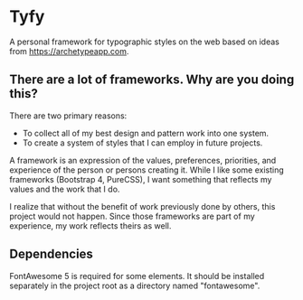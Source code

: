 # Tyfy
A personal framework for typographic styles on the web based on ideas from https://archetypeapp.com.

## There are a lot of frameworks. Why are you doing this?

There are two primary reasons:

* To collect all of my best design and pattern work into one system.
* To create a system of styles that I can employ in future projects.

A framework is an expression of the values, preferences, priorities, and experience of the person or persons creating it. While I like some existing frameworks (Bootstrap 4, PureCSS), I want something that reflects my values and the work that I do.

I realize that without the benefit of work previously done by others, this project would not happen. Since those frameworks are part of my experience, my work reflects theirs as well.

## Dependencies
FontAwesome 5 is required for some elements. It should be installed separately in the project root as a directory named "fontawesome".
